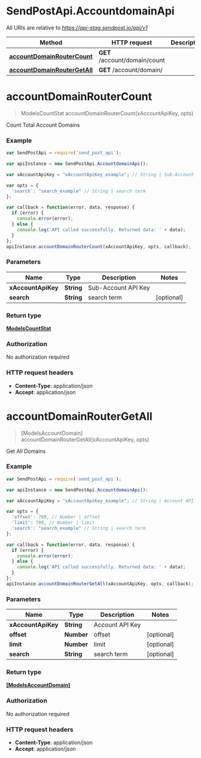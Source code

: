 # SendPostApi.AccountdomainApi

All URIs are relative to *https://api-stag.sendpost.io/api/v1*

Method | HTTP request | Description
------------- | ------------- | -------------
[**accountDomainRouterCount**](AccountdomainApi.md#accountDomainRouterCount) | **GET** /account/domain/count | 
[**accountDomainRouterGetAll**](AccountdomainApi.md#accountDomainRouterGetAll) | **GET** /account/domain/ | 


<a name="accountDomainRouterCount"></a>
# **accountDomainRouterCount**
> ModelsCountStat accountDomainRouterCount(xAccountApiKey, opts)



Count Total Account Domains

### Example
```javascript
var SendPostApi = require('send_post_api');

var apiInstance = new SendPostApi.AccountdomainApi();

var xAccountApiKey = "xAccountApiKey_example"; // String | Sub-Account API Key

var opts = { 
  'search': "search_example" // String | search term
};

var callback = function(error, data, response) {
  if (error) {
    console.error(error);
  } else {
    console.log('API called successfully. Returned data: ' + data);
  }
};
apiInstance.accountDomainRouterCount(xAccountApiKey, opts, callback);
```

### Parameters

Name | Type | Description  | Notes
------------- | ------------- | ------------- | -------------
 **xAccountApiKey** | **String**| Sub-Account API Key | 
 **search** | **String**| search term | [optional] 

### Return type

[**ModelsCountStat**](ModelsCountStat.md)

### Authorization

No authorization required

### HTTP request headers

 - **Content-Type**: application/json
 - **Accept**: application/json

<a name="accountDomainRouterGetAll"></a>
# **accountDomainRouterGetAll**
> [ModelsAccountDomain] accountDomainRouterGetAll(xAccountApiKey, opts)



Get All Domains

### Example
```javascript
var SendPostApi = require('send_post_api');

var apiInstance = new SendPostApi.AccountdomainApi();

var xAccountApiKey = "xAccountApiKey_example"; // String | Account API Key

var opts = { 
  'offset': 789, // Number | offset
  'limit': 789, // Number | limit
  'search': "search_example" // String | search term
};

var callback = function(error, data, response) {
  if (error) {
    console.error(error);
  } else {
    console.log('API called successfully. Returned data: ' + data);
  }
};
apiInstance.accountDomainRouterGetAll(xAccountApiKey, opts, callback);
```

### Parameters

Name | Type | Description  | Notes
------------- | ------------- | ------------- | -------------
 **xAccountApiKey** | **String**| Account API Key | 
 **offset** | **Number**| offset | [optional] 
 **limit** | **Number**| limit | [optional] 
 **search** | **String**| search term | [optional] 

### Return type

[**[ModelsAccountDomain]**](ModelsAccountDomain.md)

### Authorization

No authorization required

### HTTP request headers

 - **Content-Type**: application/json
 - **Accept**: application/json

